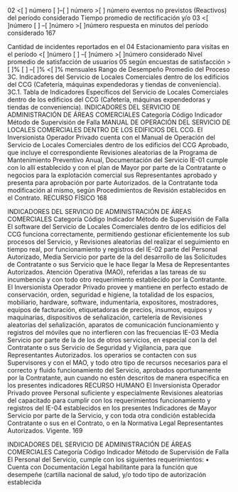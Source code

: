 02 <[ ] número [ ]–[ ] número >[ ] número
eventos no previstos (Reactivos) del
período considerado
Tiempo promedio de rectificación y/o
03 <[ ]número [ ] –[ ]número >[ ]número
respuesta en minutos del período
considerado
167

Cantidad de incidentes reportados en el
04 Estacionamiento para visitas en el período <[ ]número [ ] –[ ]número >[ ]número
considerado
Nivel promedio de satisfacción de usuarios
05 según encuestas de satisfacción >[ ]% [ ] –[ ]% <[ ]%
mensuales
Rango de Desempeño Promedio del Proceso
3C. Indicadores del Servicio de Locales Comerciales dentro de los edificios del CCG
(Cafetería, máquinas expendedoras y tiendas de conveniencia).
3C.1. Tabla de Indicadores Específicos del Servicio de Locales Comerciales dentro de los
edificios del CCG (Cafetería, máquinas expendedoras y tiendas de conveniencia).
INDICADORES DEL SERVICIO DE ADMINISTRACIÓN DE ÁREAS COMERCIALES
Categoría
Código Indicador Método de Supervisión
de Falla
MANUAL DE OPERACIÓN DEL SERVICIO DE LOCALES COMERCIALES DENTRO DE LOS
EDIFICIOS DEL CCG.
El Inversionista Operador Privado cuenta con
el Manual de Operación del Servicio de
Locales Comerciales dentro de los edificios del
CCG Aprobado, que incluye el correspondiente Revisiones aleatorias de la
Programa de Mantenimiento Preventivo Anual, Documentación del Servicio
IE-01 cumple con lo allí establecido y con el plan de Mayor por parte de la Contratante o
negocios para la explotación comercial sus Representantes
aprobado y presenta para aprobación por parte Autorizados.
de la Contratante toda modificación al
mismo, según Procedimientos de Revisión
establecidos en el Contrato.
RECURSO FÍSICO
168

INDICADORES DEL SERVICIO DE ADMINISTRACIÓN DE ÁREAS COMERCIALES
Categoría
Código Indicador Método de Supervisión
de Falla
El software del Servicio de Locales
Comerciales dentro de los edificios del CCG
funciona correctamente, permitiendo gestionar
eficientemente los sub procesos del Servicio, y Revisiones aleatorias del
realizar el seguimiento en tiempo real, por funcionamiento y registros del
IE-02 parte del Personal Autorizado, Media Servicio por parte de la
del desarrollo de las Solicitudes de Contratante o sus
Servicio que le hace llegar la Mesa de Representantes Autorizados.
Atención Operativa (MAO), referidas a
las tareas de su incumbencia y con todo otro
requerimiento establecido por la Contratante.
El Inversionista Operador Privado provee y
mantiene en perfecto estado de conservación,
orden, seguridad e higiene, la totalidad de los
espacios, mobiliario, hardware, software,
indumentaria, expositores, mostradores,
equipos de facturación, etiquetadoras de
precios, insumos, equipos y maquinarias,
dispositivos de señalización, cartelería de
Revisiones aleatorias del
señalización, aparatos de comunicación
funcionamiento y registros del
móviles que no interfieren con las frecuencias
IE-03 Media Servicio por parte de la
de los de otros servicios, en especial con la del
Contratante o sus
Servicio de Seguridad y Vigilancia, para que
Representantes Autorizados.
los operarios se contacten con sus
Supervisores y con el MAO, y todo otro tipo de
recursos necesarios para el correcto y fluido
funcionamiento del Servicio, aprobados
oportunamente por la Contratante,
aun cuando no estén descritos de
manera específica en los presentes
indicadores
RECURSO HUMANO
El Inversionista Operador Privado provee
Personal suficiente y especialmente Revisiones aleatorias del
capacitado para cumplir con los requerimientos funcionamiento y registros del
IE-04 establecidos en los presentes Indicadores de Mayor Servicio por parte de la
Servicio, y con toda otra condición establecida Contratante o sus
en el Contrato, o en la Normativa Legal Representantes Autorizados.
Vigente.
169

INDICADORES DEL SERVICIO DE ADMINISTRACIÓN DE ÁREAS COMERCIALES
Categoría
Código Indicador Método de Supervisión
de Falla
El Personal del Servicio, cumple con los
siguientes requerimientos:
• Cuenta con Documentación Legal
habilitante para la función que
desempeñe (cartilla nacional de salud,
y/o todo tipo de autorización establecida
